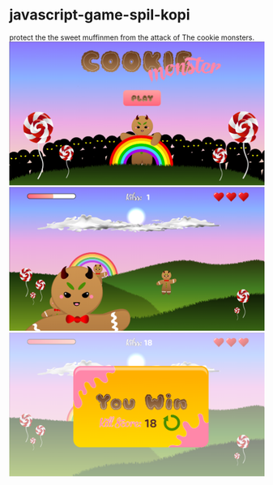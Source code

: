 # javascript-game-spil-kopi
protect the the sweet muffinmen from the attack of The cookie monsters.
![screenshot 1](./Screenshot_1.png)
![screenshot 2](./Screenshot_2.png)
![screenshot 3](./Screenshot_3.png)
